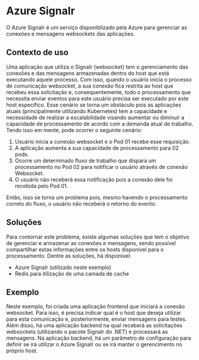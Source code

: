# Azure SignaIr

O Azure SignaIr é um serviço disponiblizado pela Azure para gerenciar as conexões e mensagens websockets das aplicações.

## Contexto de uso

Uma aplicação que utiliza o SignaIr (websocket) tem o gerenciamento das conexões e das mensagens armazenadas dentro do host que está executando aquele processo.
Com isso, quando o usuário inicia o processo de comunicação websocket, a sua conexão fica restrita ao host que recebeu essa solicitação e, consequentemente, todo o processamento que necessita enviar eventos para este usuário precisa ser executado por este host específico.
Esse cenário se torna um obstáculo pois as aplicações atuais (principalmente utilizando Kubernetes) tem a capacidade e necessidade de realizar a escalabilidade visando aumentar ou diminuir a capacidade de processamento de acordo com a demanda atual de trabalho. 
Tendo isso em mente, pode ocorrer o seguinte cenário:
1. Usuário inicia a conexão websocket e o Pod 01 recebe esse requisição.
2. A aplicação aumenta a sua capacidade de processamento para 02 pods.
3. Ocorre um determinado fluxo de trabalho que dispara um processamento no Pod 02 para notificar o usuário através de conexão Websocket.
4. O usuário não receberá essa notificação pois a conexão dele foi recebida pelo Pod 01.

Então, isso se torna um problema pois, mesmo havendo o processamento correto do fluxo, o usuário não receberá o retorno do evento.

## Soluções
Para contornar este problema, existe algumas soluções que tem o objetivo de gerenciar e armazenar as conexões e mensagens, sendo possível compartilhar estas informações entre os hosts disponível para o processamento.
Dentre as soluções, há disponível:
- Azure SignaIr (utilizado neste exemplo)
- Redis para itilização de uma camada de cache

## Exemplo
Neste exemplo, foi criada uma aplicação frontend que iniciará a conexão websocket. Para isso, é precisa indicar qual é o host que deseja utilizar para esta comunicação e, posteriormente, enviar mensagens para testes.
Além disso, há uma aplicação backend na qual receberá as solicitações websockets (utilizando o pacote SignaIr do .NET) e processará as mensagens. 
Na aplicação backend, há um parâmetro de configuração para definir se irá utilizar o Azure SignaIr ou se irá manter o gerencimento no próprio host.


